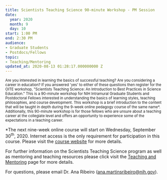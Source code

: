 ```yaml
---
title: Scientists Teaching Science 90-minute Workshop - PM Session
date:
  year: 2020
  month: 9
  day: 10
start: 1:00 PM
end: 2:30 PM
audience:
- Graduate Students
- Postdocs/Fellows
topic:
- Teaching/Mentoring
updated_at: 2020-08-13 01:28:17.000000000 Z
---
```

<span style="font-size: 11.5052px;">Are you interested in learning the
basics of successful teaching? Are you considering a career in
education? If you answered \'yes\' to either of these questions then
register for the OITE workshop, \"Scientists Teaching Science: An
Introduction to Best Practices in Science Education.\" This is a
90-minute workshop for NIH Intramural Graduate Students and Postdoctoral
Fellows interested in understanding the basics of learning styles,
teaching philosophies, and course development. This workshop is a brief
introduction to the content that will be taught in depth during the
9-week online pedagogy course of the same name\*. Additionally,
this 90-minute workshop is for those fellows who are unsure about a
teaching career at the collegiate level and offers an opportunity to
experience some of the expectations in a teaching career.</span>

\*The next nine-week online course will start on Wednesday, September
30<sup>th</sup>, 2020. Internet access is the only requirement for
participation in this course. Please visit the [course website][1] for
more details.

For further information on the Scientists Teaching Science program as
well as mentoring and teaching resources please click visit the
[Teaching and Mentoring][2] page for more details.

For questions, please email Dr. Ana Ribeiro
([ana.martinsribeiro@nih.gov](mailto:ana.martinsribeiro@nih.gov)).



[1]: https://www.training.nih.gov/events/view/_2/3680/Scientists_Teaching_Science_Online_9-Week_Pedagogy_Course
[2]: https://www.training.nih.gov/sts_main_page
